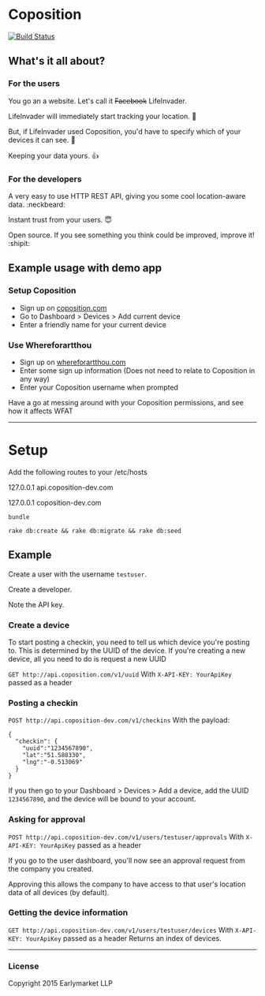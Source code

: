 # Coposition
[![Build Status](https://travis-ci.org/earlymarket/CoPosition.svg?branch=master)](https://travis-ci.org/earlymarket/CoPosition)

## What's it all about?

### For the users
You go an a website. Let's call it ~~Facebook~~ LifeInvader.

LifeInvader will immediately start tracking your location. :eyes:

But, if LifeInvader used Coposition, you'd have to specify which of your devices it can see. :cop:

Keeping your data yours. :thumbsup:


### For the developers
A very easy to use HTTP REST API, giving you some cool location-aware data. :neckbeard:

Instant trust from your users. :innocent:

Open source. If you see something you think could be improved, improve it! :shipit:


## Example usage with demo app

### Setup Coposition
- Sign up on [coposition.com](http://coposition.com)
- Go to Dashboard > Devices > Add current device
- Enter a friendly name for your current device

### Use Whereforartthou
- Sign up on [whereforartthou.com](http://whereforartthou.com/)
- Enter some sign up information (Does not need to relate to Coposition in any way)
- Enter your Coposition username when prompted

Have a go at messing around with your Coposition permissions, and see how it affects WFAT

--------
# Setup

Add the following routes to your /etc/hosts

127.0.0.1    api.coposition-dev.com

127.0.0.1    coposition-dev.com

`bundle`

`rake db:create && rake db:migrate && rake db:seed`

## Example

Create a user with the username `testuser`.

Create a developer.

Note the API key.

### Create a device

To start posting a checkin, you need to tell us which device you're posting to.
This is determined by the UUID of the device.
If you're creating a new device, all you need to do is request a new UUID

`GET http://api.coposition.com/v1/uuid`
With `X-API-KEY: YourApiKey` passed as a header

### Posting a checkin

`POST http://api.coposition-dev.com/v1/checkins`
With the payload:
```
{
  "checkin": {
    "uuid":"1234567890",
    "lat":"51.588330",
    "lng":"-0.513069"
  }
}
```

If you then go to your Dashboard > Devices > Add a device, add the UUID `1234567890`, and the device will be bound to your account.


### Asking for approval

`POST http://api.coposition-dev.com/v1/users/testuser/approvals`
With `X-API-KEY: YourApiKey` passed as a header

If you go to the user dashboard, you'll now see an approval request from the company you created.

Approving this allows the company to have access to that user's location data of all devices (by default).


### Getting the device information

`GET http://api.coposition-dev.com/v1/users/testuser/devices`
With `X-API-KEY: YourApiKey` passed as a header
Returns an index of devices.




--------

### License
Copyright 2015 Earlymarket LLP
